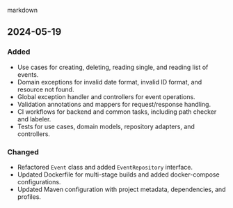 markdown
## 2024-05-19

### Added
- Use cases for creating, deleting, reading single, and reading list of events.
- Domain exceptions for invalid date format, invalid ID format, and resource not found.
- Global exception handler and controllers for event operations.
- Validation annotations and mappers for request/response handling.
- CI workflows for backend and common tasks, including path checker and labeler.
- Tests for use cases, domain models, repository adapters, and controllers.

### Changed
- Refactored `Event` class and added `EventRepository` interface.
- Updated Dockerfile for multi-stage builds and added docker-compose configurations.
- Updated Maven configuration with project metadata, dependencies, and profiles.